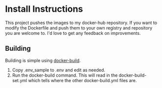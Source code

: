 # Install Instructions

This project pushes the images to my docker-hub repository. If you want to modify the Dockerfile and push them to your own registry and repository you are welcome to. I'd love to get any feedback on improvements.

## Building

Building is simple using [docker-build](https://github.com/bintzpress/docker-build). 

1. Copy .env_sample to .env and edit as needed.
2. Run the docker-build command. This will read in the docker-build-set.yml which tells where the other docker-build.yml files are.